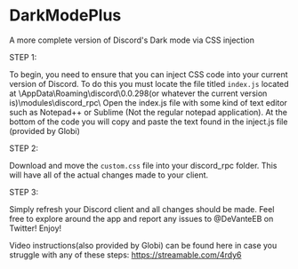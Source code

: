 # DarkModePlus
A more complete version of Discord's Dark mode via CSS injection

STEP 1:
 
To begin, you need to ensure that you can inject CSS code into your current version of Discord. To do this you must locate the file titled `index.js` located at <User Directory>\AppData\Roaming\discord\0.0.298(or whatever the current version is)\modules\discord_rpc\ Open the index.js file with some kind of text editor such as Notepad++ or Sublime (Not the regular notepad application). At the bottom of the code you will copy and paste the text found in the inject.js file (provided by Globi)

STEP 2:

Download and move the `custom.css` file into your discord_rpc folder. This will have all of the actual changes made to your client.

STEP 3:
 
Simply refresh your Discord client and all changes should be made. Feel free to explore around the app and report any issues to @DeVanteEB on Twitter! Enjoy!
 
Video instructions(also provided by Globi) can be found here in case you struggle with any of these steps:
https://streamable.com/4rdy6
